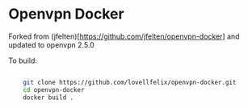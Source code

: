 # Openvpn Docker

Forked from (jfelten)[https://github.com/jfelten/openvpn-docker] and updated to openvpn 2.5.0

To build:

```bash

	git clone https://github.com/lovellfelix/openvpn-docker.git
	cd openvpn-docker
	docker build .

```